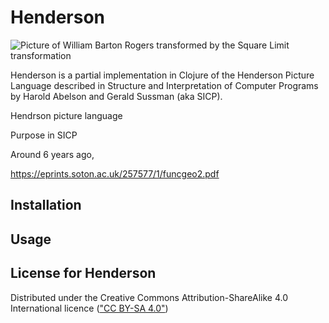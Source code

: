 # Henderson

![Picture of William Barton Rogers transformed by the Square Limit transformation](https://github.com/rachbowyer/henderson/blob/master/bart-square-cut.png)



Henderson is a partial implementation in Clojure of the Henderson Picture Language
described in Structure and Interpretation of Computer Programs by Harold Abelson 
and Gerald Sussman (aka SICP).


Hendrson picture language

Purpose in SICP


Around 6 years ago, 


https://eprints.soton.ac.uk/257577/1/funcgeo2.pdf


## Installation


## Usage



## License for Henderson

Distributed under the Creative Commons Attribution-ShareAlike 4.0
International licence (["CC BY-SA 4.0"](https://creativecommons.org/licenses/by-sa/4.0/))


